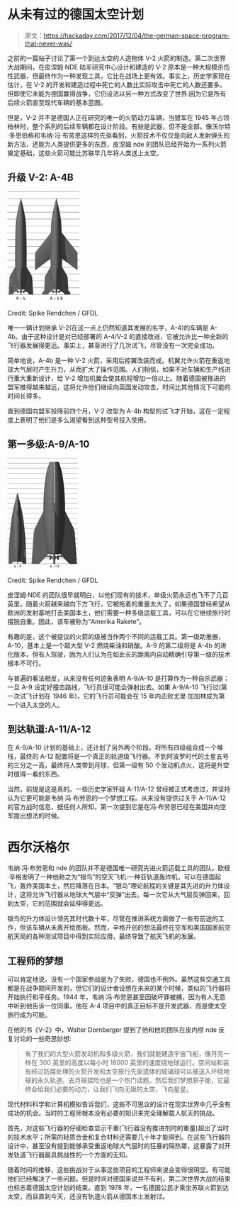 # 从未有过的德国太空计划

> 原文：<https://hackaday.com/2017/12/04/the-german-space-program-that-never-was/>

之前的一篇帖子讨论了第一个到达太空的人造物体 V-2 火箭的制造。第二次世界大战期间，在皮涅姆·NDE 陆军研究中心设计和建造的 V-2 原本是一种大规模杀伤性武器，但最终作为一种发现工具，它比在战场上更有效。事实上，历史学家现在估计，在 V-2 的开发和建造过程中死亡的人数比实际攻击中死亡的人数还要多。但即使它未能为德国赢得战争，它仍设法以另一种方式改变了世界:因为它是所有后续火箭直至现代车辆的基本蓝图。

但是，V-2 并不是德国人正在研究的唯一的火箭动力车辆，当盟军在 1945 年占领柏林时，整个系列的后续车辆都在设计阶段。有些是武器，但不是全部。像沃尔特·多恩伯格和韦纳·冯·布劳恩这样的先驱看到，火箭技术不仅仅是向敌人发射弹头的新方法，还能为人类提供更多的东西，皮涅姆 nde 的团队已经开始为一系列火箭奠定基础，这些火箭可能比苏联早几年将人类送上太空。

## 升级 V-2: A-4B

[![](img/c513fe084354a9091d9fa97fff82e9ac.png)](https://hackaday.com/wp-content/uploads/2017/11/a4a4b.jpg)

Credit: Spike Rendchen / GFDL

唯一一辆计划继承 V-2(在这一点上仍然知道其发展的名字，A-4)的车辆是 A-4b。由于这种设计是对已经部署的 A-4/V-2 的直接改进，它被允许比一种全新的飞行器发展得更远。事实上，甚至进行了几次试飞，尽管没有一次完全成功。

简单地说，A-4b 是一种 V-2 火箭，采用后掠翼改装而成。机翼允许火箭在重返地球大气层时产生升力，从而扩大了操作范围。人们相信，如果不对车辆和生产线进行重大重新设计，给 V-2 增加机翼会使其航程增加一倍以上。随着德国被推进的盟军推得越来越远，这将允许他们继续向英国发动攻击，时间比其他情况下可能的时间长得多。

直到德国向盟军投降前四个月，V-2 改型为 A-4b 构型的试飞才开始，这在一定程度上表明了他们是多么渴望看到这种型号投入使用。

## 第一多级:A-9/A-10

[![](img/a440784e09f0c49cf59a88a19bbaffc8.png)](https://hackaday.com/wp-content/uploads/2017/11/a9a101.jpg)

Credit: Spike Rendchen / GFDL

皮涅姆·NDE 的团队很早就明白，以他们现有的技术，单级火箭永远也飞不了几百英里。随着火箭越来越向下方飞行，它被拖着的重量太大了。如果德国曾经希望从欧洲的发射基地打击美国本土，他们需要一种多级运载工具，可以在它继续旅行时摆脱自重。因此，该车被称为“Amerika Rakete”。

有趣的是，这个被提议的火箭的级被当作两个不同的运载工具。第一级助推器，A-10，基本上是一个超大型 V-2 燃烧柴油和硝酸。A-9 的第二级将是 A-4b 的进化版本，但有人驾驶，因为人们认为在如此长的距离内自动精确引导第一级的技术根本不可行。

与普遍的看法相反，从来没有任何迹象表明 A-9/A-10 是打算作为一种自杀武器；一旦 A-9 设定好撞击路线，飞行员很可能会弹射出去。如果 A-9/A-10 飞行过(第一次试飞计划在 1946 年)，它的飞行员可能会在 15 年内击败尤里·加加林成为第一个进入太空的人。

## 到达轨道:A-11/A-12

在 A-9/A-10 计划的基础上，还计划了另外两个阶段。将所有四级组合成一个堆栈，最终的 A-12 配置将是一个真正的轨道级飞行器。不到阿波罗时代的土星五号的三分之一高，最终将人类带到月球，但第一级有 50 个发动机点火，这将是升空时值得一看的东西。

当然，前提是这是真的。一些历史学家怀疑 A-11/A-12 曾经被正式考虑过，并坚持认为它更可能是韦纳·冯·布劳恩的一个梦想工程。从来没有提供过关于 A-11/A-12 的官方战时信息，据任何人所知，第一次提到它是在冯·布劳恩已经在美国并向空军提出想法的时候。

# 西尔沃格尔

韦纳·冯·布劳恩和 nde 的团队并不是德国唯一研究先进火箭运载工具的团队。欧根·辛格发明了一种他称之为“银鸟”的空天飞机:一种亚轨道轰炸机，可以在德国起飞，轰炸美国本土，然后降落在日本。“银鸟”理论航程的关键是其先进的升力体设计，这将允许飞行器从地球大气层中“反弹”出去。每一次它从大气层反弹回来，回到太空，它的范围就会延伸得更远。

银鸟的升力体设计领先其时代数十年，尽管在推进系统方面做了一些有前途的工作，但该车辆从未离开绘图板。然而，辛格开创的想法最终在空军和美国国家航空航天局的各种测试项目中得到实际应用，最终导致了航天飞机的发展。

## 工程师的梦想

可以肯定地说，没有一个国家参战是为了失败，德国也不例外。虽然这些交通工具都是在战争期间开发的，但它们的设计者设想在未来的某个时候，类似的飞行器将开始执行和平任务。1944 年，韦纳·冯·布劳恩甚至因破坏罪被捕，因为有人无意中听到他告诉一位同事，他在 A-4 项目中的真正目标不是开发武器，而是使太空旅行成为可能。

在他的书《V-2》中，Walter Dornberger 提到了他和他的团队在皮内缪 nde 反复讨论的一些奇思妙想:

> 有了我们的大型火箭发动机和多级火箭，我们就能建造宇宙飞船，像月亮一样在 300 英里的高度以每小时 18000 英里的速度绕地球运行。空间站和装有经过防腐处理的火箭开发和太空旅行先驱遗体的玻璃球可以被送入环绕地球的永久轨道。去月球探险也是一个热门话题。然后我们梦想原子能，它最终会给我们必要的动力，让我们飞向无限的太空，飞向星星。

现代材料科学和计算机模拟告诉我们，这些不可思议的设计在现实世界中几乎没有成功的机会。当时的工程师根本没有必要的知识来完全理解载人航天的挑战。

首先，对这些飞行器的仔细检查显示干重(飞行器没有推进剂时的重量)超出了当时的技术水平；所需的轻质合金和复合材料还需要几十年才能得到。在这些飞行器的设计中，甚至没有提到能够承受重返地球大气层时的狂暴的隔热罩，这暴露了对开发轨道飞行器最具挑战性的一个方面的无知。

随着时间的推移，这些挑战对于从事这些项目的工程师来说会变得很明显。有可能他们已经解决了一些问题。但是时间对德国来说并不有利，第二次世界大战的结束也标志着德国太空计划的结束。直到 1978 年，一名德国公民才乘坐苏联火箭到达太空，而且直到今天，还没有轨道火箭从德国本土发射过。